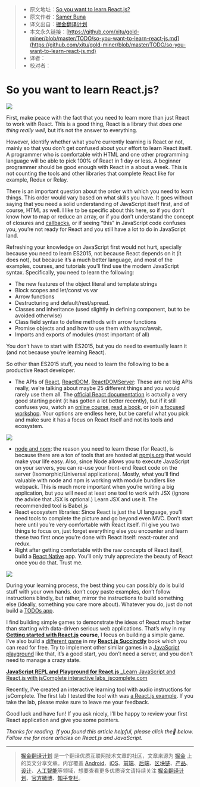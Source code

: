 > * 原文地址：[So you want to learn React.js?](https://edgecoders.com/so-you-want-to-learn-react-js-a78801d3cd4d)
> * 原文作者：[Samer Buna](https://edgecoders.com/@samerbuna?source=post_header_lockup)
> * 译文出自：[掘金翻译计划](https://github.com/xitu/gold-miner)
> * 本文永久链接：[https://github.com/xitu/gold-miner/blob/master/TODO/so-you-want-to-learn-react-js.md](https://github.com/xitu/gold-miner/blob/master/TODO/so-you-want-to-learn-react-js.md)
> * 译者：
> * 校对者：

# So you want to learn React.js?

![](https://cdn-images-1.medium.com/max/2000/1*Wz7GxmF1-xFe5zvNTHETxQ.png)

First, make peace with the fact that you need to learn more than just React to work with React. This is a good thing, React is a library that _does one thing really well_, but it’s not the answer to everything.

However, identify whether what you’re currently learning is React or not, mainly so that you don’t get confused about your effort to learn React itself. A programmer who is comfortable with HTML and one other programming language will be able to pick 100% of React in 1 day or less. A beginner programmer should be good enough with React in a about a week. This is not counting the tools and other libraries that complete React like for example, Redux or Relay.

There is an important question about the order with which you need to learn things. This order would vary based on what skills you have. It goes without saying that you need a solid understanding of JavaScript itself first, and of course, HTML as well. I like to be specific about this here, so if you don’t know how to map or reduce an array, or if you don’t understand the concept of closures and [callbacks](https://edgecoders.com/asynchronous-programming-as-seen-at-starbucks-fc242cf16aa#.wb5c6opp7), or if seeing “this” in JavaScript code confuses you, you’re not ready for React and you still have a lot to do in JavaScript land.

Refreshing your knowledge on JavaScript first would not hurt, specially because you need to learn ES2015, not because React depends on it (it does not), but because it’s a much better language, and most of the examples, courses, and tutorials you’ll find use the modern JavaScript syntax. Specifically, you need to learn the following:

* The new features of the object literal and template strings
* Block scopes and let/const vs var
* Arrow functions
* Destructuring and default/rest/spread.
* Classes and inheritance (used slightly in defining component, but to be avoided otherwise)
* Class field syntax to define methods with arrow functions
* Promise objects and and how to use them with async/await.
* Imports and exports of modules (most important of all)

You don’t have to start with ES2015, but you do need to eventually learn it (and not because you’re learning React).

So other than ES2015 stuff, you need to learn the following to be a productive React developer.

* The APIs of [React](https://facebook.github.io/react/docs/react-api.html), [ReactDOM](https://facebook.github.io/react/docs/react-dom.html), [ReactDOMServer](https://facebook.github.io/react/docs/react-dom-server.html): These are not big APIs really, we’re talking about maybe 25 different things and you would rarely use them all. The [official React documentation](https://facebook.github.io/react/docs/hello-world.html) is actually a very good starting point (it has gotten a lot better recently), but if it still confuses you, watch an [online course](https://www.pluralsight.com/search?q=buna&categories=all), [read a book](https://www.syncfusion.com/resources/techportal/details/ebooks/Reactjs_Succinctly), or join [a focused workshop](https://jscomplete.com/). Your options are endless here, but be careful what you pick and make sure it has a focus on React itself and not its tools and ecosystem.

![](https://ws1.sinaimg.cn/large/006LnBnPgy1fm8n5p37jwj30lc0ozn3w.jpg)

* [node and npm](https://www.pluralsight.com/courses/nodejs-advanced): the reason you need to learn those (for React), is because there are a ton of tools that are hosted at [npmjs.org](http://npmjs.org/) that would make your life easy. Also, since Node allows you to execute JavaScript on your servers, you can re-use your front-end React code on the server (Isomorphic/Universal applications). Mostly, what you’ll find valuable with node and npm is working with module bundlers like webpack. This is much more important when you’re writing a big application, but you will need at least one tool to work with JSX (ignore the advice that JSX is optional.) Learn JSX and use it. The recommended tool is Babel.js
* React ecosystem libraries: Since React is just the UI language, you’ll need tools to complete the picture and go beyond even MVC. Don’t start here until you’re very comfortable with React itself. I’ll give you two things to focus on, just forget everything else you encounter and learn these two first once you’re done with React itself: react-router and redux.
* Right after getting comfortable with the raw concepts of React itself, build a [React Native](https://facebook.github.io/react-native/) app. You’ll only truly appreciate the beauty of React once you do that. Trust me.

![](https://ws1.sinaimg.cn/large/006LnBnPgy1fm8n5op3eqj30lf088t9l.jpg)

During your learning process, the best thing you can possibly do is build stuff with your own hands. don’t copy paste examples, don’t follow instructions blindly, but rather, mirror the instructions to build something else (ideally, something you care more about). Whatever you do, just do not build a [TODOs app](https://hackernoon.com/a-react-todos-example-explained-6df53cdebed1).

I find building simple games to demonstrate the ideas of React much better than starting with data-driven serious web applications. That’s why in my [**Getting started with React.js**](https://www.pluralsight.com/courses/react-js-getting-started) **course**, I focus on building a simple game. I’ve also build a [different game](http://jscomplete.com/react-examples/memory-grid-game/) in my [**React.js Succinctly**](https://www.syncfusion.com/resources/techportal/details/ebooks/Reactjs_Succinctly) book which you can read for free. Try to implement other similar games in a [JavaScript playground](https://jscomplete.com/repl) like that, it’s a good start, you don’t need a server, and you don’t need to manage a crazy state.

[**JavaScript REPL and Playground for React.js**
_Learn JavaScript and React.js with jsComplete interactive labs_jscomplete.com](https://jscomplete.com/repl)

Recently, I’ve created an interactive learning tool with audio instructions for jsComplete. The first lab I tested the tool with was [a React.js example](http://jscomplete.com/interactive-learning-demo/). If you take the lab, please make sure to leave me your feedback.

Good luck and have fun! If you ask nicely, I’ll be happy to review your first React application and give you some pointers.

_Thanks for reading. If you found this article helpful, please click the💚 below. Follow me for more articles on React.js and JavaScript._


---

> [掘金翻译计划](https://github.com/xitu/gold-miner) 是一个翻译优质互联网技术文章的社区，文章来源为 [掘金](https://juejin.im) 上的英文分享文章。内容覆盖 [Android](https://github.com/xitu/gold-miner#android)、[iOS](https://github.com/xitu/gold-miner#ios)、[前端](https://github.com/xitu/gold-miner#前端)、[后端](https://github.com/xitu/gold-miner#后端)、[区块链](https://github.com/xitu/gold-miner#区块链)、[产品](https://github.com/xitu/gold-miner#产品)、[设计](https://github.com/xitu/gold-miner#设计)、[人工智能](https://github.com/xitu/gold-miner#人工智能)等领域，想要查看更多优质译文请持续关注 [掘金翻译计划](https://github.com/xitu/gold-miner)、[官方微博](http://weibo.com/juejinfanyi)、[知乎专栏](https://zhuanlan.zhihu.com/juejinfanyi)。
